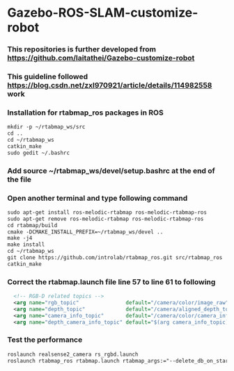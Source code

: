 # Gazebo-ROS-SLAM-customize-robot
### This repositories is further developed from https://github.com/laitathei/Gazebo-customize-robot
### This guideline followed https://blog.csdn.net/zxl970921/article/details/114982558 work
### Installation for rtabmap_ros packages in ROS
```XML
mkdir -p ~/rtabmap_ws/src 
cd ..           
cd ~/rtabmap_ws                                         
catkin_make
sudo gedit ~/.bashrc
```
### Add source ~/rtabmap_ws/devel/setup.bashrc at the end of the file
### Open another terminal and type following command
```XML
sudo apt-get install ros-melodic-rtabmap ros-melodic-rtabmap-ros
sudo apt-get remove ros-melodic-rtabmap ros-melodic-rtabmap-ros
cd rtabmap/build
cmake -DCMAKE_INSTALL_PREFIX=~/rtabmap_ws/devel ..
make -j4
make install
cd ~/rtabmap_ws
git clone https://github.com/introlab/rtabmap_ros.git src/rtabmap_ros
catkin_make
```
### Correct the rtabmap.launch file line 57 to line 61 to following
```XML
  <!-- RGB-D related topics -->
  <arg name="rgb_topic"               default="/camera/color/image_raw" />
  <arg name="depth_topic"             default="/camera/aligned_depth_to_color/image_raw" />
  <arg name="camera_info_topic"       default="/camera/color/camera_info" />
  <arg name="depth_camera_info_topic" default="$(arg camera_info_topic)" />
```
### Test the performance
```XML
roslaunch realsense2_camera rs_rgbd.launch 
roslaunch rtabmap_ros rtabmap.launch rtabmap_args:="--delete_db_on_start"
```
